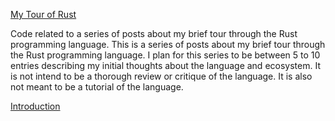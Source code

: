 [My Tour of Rust](https://rushtonality.com/tag/tour-of-rust/)

Code related to a series of posts about my brief tour through the Rust programming language. This is a series of posts about my brief tour through the Rust programming language. I plan for this series to be between 5 to 10 entries describing my initial thoughts about the language and ecosystem. It is not intend to be a thorough review or critique of the language. It is also not meant to be a tutorial of the language.

[Introduction](https://rushtonality.com/2018/12/21/my-tour-of-rust-introduction/)

